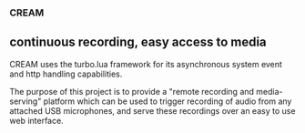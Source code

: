 

### CREAM
## continuous recording, easy access to media

CREAM uses the turbo.lua framework for its asynchronous
system event and http handling capabilities.


The purpose of this project is to provide a "remote recording and media-serving" platform which can be used to trigger recording of audio from any attached USB microphones, and serve these recordings over an easy to use web interface.
